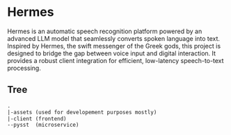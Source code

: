 # Hermes

Hermes is an automatic speech recognition platform powered by an advanced LLM model
that seamlessly converts spoken language into text. Inspired by Hermes, the swift
messenger of the Greek gods, this project is designed to bridge the gap between
voice input and digital interaction. It provides a robust client integration for
efficient, low-latency speech-to-text processing.

## Tree

```txt
.
|-assets (used for developement purposes mostly)
|-client (frontend)
--pysst  (microservice)
```
